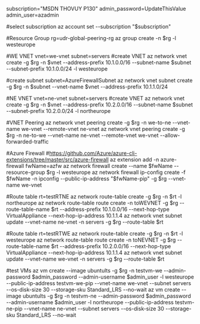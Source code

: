 subscription="MSDN THOVUY P130"
admin_password=UpdateThisValue
admin_user=azadmin

#select subscription
az account set --subscription "$subscription"

#Resource Group
rg=udr-global-peering-rg
az group create -n $rg -l westeurope

#WE VNET
vnet=we-vnet
subnet=servers
#create VNET
az network vnet create -g $rg -n $vnet --address-prefix 10.1.0.0/16 --subnet-name $subnet --subnet-prefix 10.1.0.0/24 -l westeurope

#create subnet
subnet=AzureFirewallSubnet
az network vnet subnet create -g $rg -n $subnet --vnet-name $vnet --address-prefix 10.1.1.0/24

#NE VNET
vnet=ne-vnet
subnet=servers
#create VNET
az network vnet create -g $rg -n $vnet --address-prefix 10.2.0.0/16 --subnet-name $subnet --subnet-prefix 10.2.0.0/24 -l northeurope

#VNET Peering
az network vnet peering create -g $rg -n we-to-ne --vnet-name we-vnet --remote-vnet ne-vnet
az network vnet peering create -g $rg -n ne-to-we --vnet-name ne-vnet --remote-vnet we-vnet --allow-forwarded-traffic

#Azure Firewall
#https://github.com/Azure/azure-cli-extensions/tree/master/src/azure-firewall
az extension add -n azure-firewall
fwName=azfw
az network firewall create --name $fwName --resource-group $rg -l westeurope
az network firewall ip-config create -f $fwName -n ipconfig --public-ip-address "$fwName-pip" -g $rg --vnet-name we-vnet

#Route table
rt=testRTNE
az network route-table create  -g $rg -n $rt -l northeurope
az network route-table route create -n toWEVNET -g $rg --route-table-name $rt --address-prefix 10.1.0.0/16  --next-hop-type VirtualAppliance  --next-hop-ip-address 10.1.1.4
az network vnet subnet update --vnet-name ne-vnet -n servers -g $rg  --route-table $rt

#Route table
rt=testRTWE
az network route-table create  -g $rg -n $rt -l westeurope
az network route-table route create -n toNEVNET -g $rg --route-table-name $rt --address-prefix 10.2.0.0/16  --next-hop-type VirtualAppliance  --next-hop-ip-address 10.1.1.4
az network vnet subnet update --vnet-name we-vnet -n servers -g $rg  --route-table $rt

#test VMs
az vm create --image ubuntults -g $rg -n testvm-we --admin-password $admin_password --admin-username $admin_user -l westeurope --public-ip-address testvm-we-pip --vnet-name we-vnet --subnet servers --os-disk-size 30 --storage-sku Standard_LRS --no-wait
az vm create --image ubuntults -g $rg -n testvm-ne --admin-password $admin_password --admin-username $admin_user -l northeurope --public-ip-address testvm-ne-pip --vnet-name ne-vnet --subnet servers --os-disk-size 30 --storage-sku Standard_LRS --no-wait
